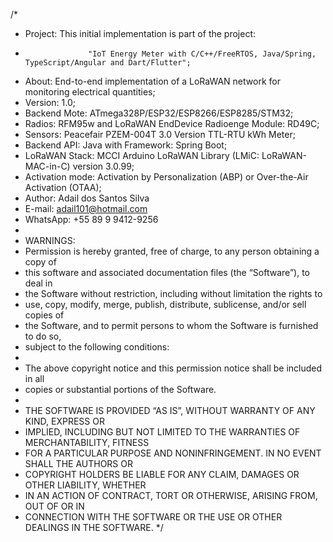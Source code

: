 /*  
 * Project:          This initial implementation is part of the project: 
 *                   "IoT Energy Meter with C/C++/FreeRTOS, Java/Spring, TypeScript/Angular and Dart/Flutter";
 * About:            End-to-end implementation of a LoRaWAN network for monitoring electrical quantities;
 * Version:          1.0;
 * Backend Mote:     ATmega328P/ESP32/ESP8266/ESP8285/STM32;
 * Radios:           RFM95w and LoRaWAN EndDevice Radioenge Module: RD49C;
 * Sensors:          Peacefair PZEM-004T 3.0 Version TTL-RTU kWh Meter;
 * Backend API:      Java with Framework: Spring Boot;
 * LoRaWAN Stack:    MCCI Arduino LoRaWAN Library (LMiC: LoRaWAN-MAC-in-C) version 3.0.99;
 * Activation mode:  Activation by Personalization (ABP) or Over-the-Air Activation (OTAA);
 * Author:           Adail dos Santos Silva
 * E-mail:           adail101@hotmail.com
 * WhatsApp:         +55 89 9 9412-9256
 * 
 * WARNINGS:
 * Permission is hereby granted, free of charge, to any person obtaining a copy of
 * this software and associated documentation files (the “Software”), to deal in
 * the Software without restriction, including without limitation the rights to
 * use, copy, modify, merge, publish, distribute, sublicense, and/or sell copies of
 * the Software, and to permit persons to whom the Software is furnished to do so,
 * subject to the following conditions:
 * 
 * The above copyright notice and this permission notice shall be included in all
 * copies or substantial portions of the Software.
 * 
 * THE SOFTWARE IS PROVIDED “AS IS”, WITHOUT WARRANTY OF ANY KIND, EXPRESS OR
 * IMPLIED, INCLUDING BUT NOT LIMITED TO THE WARRANTIES OF MERCHANTABILITY, FITNESS
 * FOR A PARTICULAR PURPOSE AND NONINFRINGEMENT. IN NO EVENT SHALL THE AUTHORS OR
 * COPYRIGHT HOLDERS BE LIABLE FOR ANY CLAIM, DAMAGES OR OTHER LIABILITY, WHETHER
 * IN AN ACTION OF CONTRACT, TORT OR OTHERWISE, ARISING FROM, OUT OF OR IN
 * CONNECTION WITH THE SOFTWARE OR THE USE OR OTHER DEALINGS IN THE SOFTWARE. 
 */
